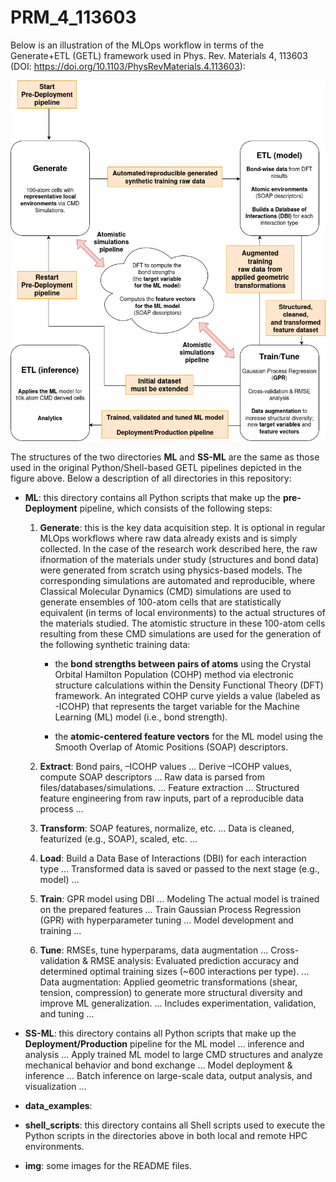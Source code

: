 # PRM_4_113603

Below is an illustration of the MLOps workflow in terms of the Generate+ETL (GETL) framework used in Phys. Rev. Materials 4, 113603 (DOI: https://doi.org/10.1103/PhysRevMaterials.4.113603):

![MLOPs workflow used in PRM_4_113603](img/PRM_4_113603_MLOps.drawio.png)

The structures of the two directories **ML** and **SS-ML** are the same as those used in the original Python/Shell-based GETL pipelines depicted in the figure above. Below a description of all directories in this repository:

- **ML**: this directory contains all Python scripts that make up the **pre-Deployment** pipeline, which consists of the following steps:
  
  1. **Generate**: this is the key data acquisition step. It is optional in regular MLOps workflows where raw data already exists and is simply collected. In the case of the research work described here, the raw ifnormation of the materials under study (structures and bond data) were generated from scratch using physics-based models. The corresponding simulations are automated and reproducible, where Classical Molecular Dynamics (CMD) simulations are used to generate ensembles of 100-atom cells that are statistically equivalent (in terms of local environments) to the actual structures of the materials studied. The atomistic structure in these 100-atom cells resulting from these CMD simulations are used for the generation of the following synthetic training data:
     
     - the **bond strengths between pairs of atoms** using the Crystal Orbital Hamilton Population (COHP) method via electronic structure calculations within the Density Functional Theory (DFT) framework. An integrated COHP curve yields a value (labeled as -ICOHP) that represents the target variable for the Machine Learning (ML) model (i.e., bond strength).
       
     - the **atomic-centered feature vectors** for the ML model using the Smooth Overlap of Atomic Positions (SOAP) descriptors.
       
  2. **Extract**: Bond pairs, –ICOHP values ... Derive –ICOHP values, compute SOAP descriptors ... Raw data is parsed from files/databases/simulations. ... Feature extraction ... Structured feature engineering from raw inputs, part of a reproducible data process ...
     
  3. **Transform**: SOAP features, normalize, etc. ... Data is cleaned, featurized (e.g., SOAP), scaled, etc. ...
     
  4. **Load**: Build a Data Base of Interactions (DBI) for each interaction type ... Transformed data is saved or passed to the next stage (e.g., model) ...
     
  5. **Train**: GPR model using DBI ... Modeling The actual model is trained on the prepared features ... Train Gaussian Process Regression (GPR) with hyperparameter tuning ... Model development and training ...
      
  6. **Tune**: RMSEs, tune hyperparams, data augmentation ... Cross-validation & RMSE analysis: Evaluated prediction accuracy and determined optimal training sizes (~600 interactions per type). ... Data augmentation: Applied geometric transformations (shear, tension, compression) to generate more structural diversity and improve ML generalization. ... Includes experimentation, validation, and tuning ... 

- **SS-ML**: this directory contains all Python scripts that make up the **Deployment/Production** pipeline for the ML model ...  inference and analysis ... Apply trained ML model to large CMD structures and analyze mechanical behavior and bond exchange ... Model deployment & inference ... Batch inference on large-scale data, output analysis, and visualization ... 

- **data_examples**:

- **shell_scripts**: this directory contains all Shell scripts used to execute the Python scripts in the directories above in both local and remote HPC environments.

- **img**: some images for the README files.
